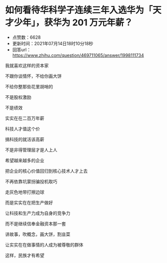 # 如何看待华科学子连续三年入选华为「天才少年」，获华为 201 万元年薪？
- 点赞数：6628
- 更新时间：2021年07月14日18时10分18秒
- 回答url：https://www.zhihu.com/question/469711065/answer/1998111734
<body>
 <p data-pid="AiN6PoGJ">我就喜欢这样的资本家</p>
 <p data-pid="Q9YJZVFG">不跟你谈情怀，不给你画大饼</p>
 <p data-pid="fEXwJQB7">不给你整那些花里胡哨的</p>
 <p data-pid="c5JxP8gC">不是股权激励</p>
 <p data-pid="eTpP6PgD">不是绩效</p>
 <p data-pid="hgbI7A_l">实实在在二百万年薪</p>
 <p data-pid="le_FO1nj">科技人才值这个价</p>
 <p data-pid="U2ovdcYQ">搞科技的就活该高薪</p>
 <p data-pid="xsoWwuAj">不是非得管理层才是人上人</p>
 <p data-pid="pJ5vlkTn">希望越来越多的企业</p>
 <p data-pid="4HeTLDLl">把企业的核心价值回归到核心技术人才上去</p>
 <p data-pid="CmoD32WM">不再依靠坑蒙拐骗投机取巧</p>
 <p data-pid="gs9eu3B7">走灰色地带打擦边球</p>
 <p data-pid="H_HrP3T5">而是实实在在把生产做好</p>
 <p data-pid="3H04H0Py">让科技和生产力成为自身的竞争力</p>
 <p data-pid="SK5Hy3lY">而不是继续信奉金融资本那一套</p>
 <p data-pid="nY9tHQAG">讲故事，吹概念，画大饼，割韭菜</p>
 <p data-pid="y0hNDJ1y">让实实在在做事情的人成为被尊敬的群体</p>
 <p data-pid="x_6Cg10X">这样，民族才有希望</p>
 <p></p>
</body>